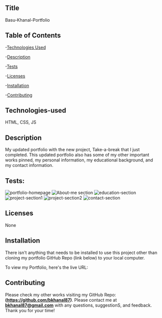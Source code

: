 ## Title

Basu-Khanal-Portfolio

## Table of Contents

-[Technologies Used](#technologies-used)

-[Description](#description)

-[Tests](#tests)

-[Licenses](#licenses)

-[Installation](#installation)

-[Contributing](#contributing)

## Technologies-used

HTML, CSS, JS

## Description

My updated portfolio with the new project, Take-a-break that I just completed. This updated portfolio also has some of my other important works pinned, my personal information, my educational background, and my contact information. 

## Tests: 
![portfolio-homepage](https://user-images.githubusercontent.com/87610840/141668691-2729da8a-b276-461c-beb5-213d8d82607d.JPG)
![About-me section](https://user-images.githubusercontent.com/87610840/141668490-0c74625e-19fe-4c0d-bc78-06b1b2f7cbec.JPG)
![education-section](https://user-images.githubusercontent.com/87610840/141668491-98307f00-6c5d-4570-aabc-8d1e8d71416e.JPG)
![project-section1](https://user-images.githubusercontent.com/87610840/141668492-f0eed652-d85f-4541-b6e9-11b7611e364c.JPG)
![project-section2](https://user-images.githubusercontent.com/87610840/141668493-a3407805-a5b0-4549-b396-b51dfba90141.JPG)
![contact-section](https://user-images.githubusercontent.com/87610840/141668710-c6fe85d5-1d58-49b3-bbdd-16d3086552a1.JPG)

## Licenses

None

## Installation

There isn't anything that needs to be installed to use this project other than cloning my portfolio GitHub Repo (link below) to your local computer.

[My Portfolio GitHub Repo]: (https://github.com/bkhanal87/My-updated-portfolio)

To view my Portfolio, here's the live URL:

[My Portfolio URL]: (https://bkhanal87.github.io/My-updated-portfolio/)

## Contributing

Please check my other works visiting my GitHub Repo: **(https://github.com/bkhanal87)**. Please contact me at **bkhanal87@gmail.com** with any questions, suggestionS, and feedback. Thank you for your time! 
